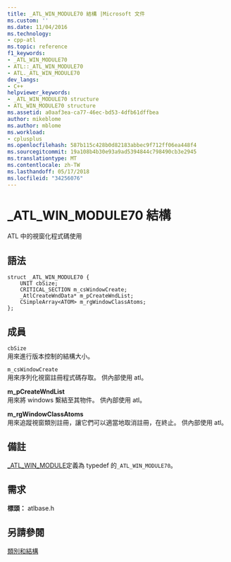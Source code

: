 ```yaml
---
title: _ATL_WIN_MODULE70 結構 |Microsoft 文件
ms.custom: ''
ms.date: 11/04/2016
ms.technology:
- cpp-atl
ms.topic: reference
f1_keywords:
- _ATL_WIN_MODULE70
- ATL::_ATL_WIN_MODULE70
- ATL._ATL_WIN_MODULE70
dev_langs:
- C++
helpviewer_keywords:
- _ATL_WIN_MODULE70 structure
- ATL_WIN_MODULE70 structure
ms.assetid: a0aaf3ea-ca77-46ec-bd53-4dfb61dffbea
author: mikeblome
ms.author: mblome
ms.workload:
- cplusplus
ms.openlocfilehash: 587b115c428b0d82183abbec9f712ff06ea448f4
ms.sourcegitcommit: 19a108b4b30e93a9ad5394844c798490cb3e2945
ms.translationtype: MT
ms.contentlocale: zh-TW
ms.lasthandoff: 05/17/2018
ms.locfileid: "34256076"
---
```

# <a name="atlwinmodule70-structure"></a>_ATL_WIN_MODULE70 結構
ATL 中的視窗化程式碼使用  
  
## <a name="syntax"></a>語法  
  
```
struct _ATL_WIN_MODULE70 {
    UNIT cbSize; 
    CRITICAL_SECTION m_csWindowCreate;
    _AtlCreateWndData* m_pCreateWndList;
    CSimpleArray<ATOM> m_rgWindowClassAtoms;
};
```  
  
## <a name="members"></a>成員  
 `cbSize`  
 用來進行版本控制的結構大小。  
  
 `m_csWindowCreate`  
 用來序列化視窗註冊程式碼存取。 供內部使用 atl。  
  
 **m_pCreateWndList**  
 用來將 windows 繫結至其物件。 供內部使用 atl。  
  
 **m_rgWindowClassAtoms**  
 用來追蹤視窗類別註冊，讓它們可以適當地取消註冊，在終止。 供內部使用 atl。  
  
## <a name="remarks"></a>備註  
 [_ATL_WIN_MODULE](atl-typedefs.md#_atl_win_module)定義為 typedef 的`_ATL_WIN_MODULE70`。  
  
## <a name="requirements"></a>需求  
 **標頭：** atlbase.h  
  
## <a name="see-also"></a>另請參閱  
 [類別和結構](../../atl/reference/atl-classes.md)





